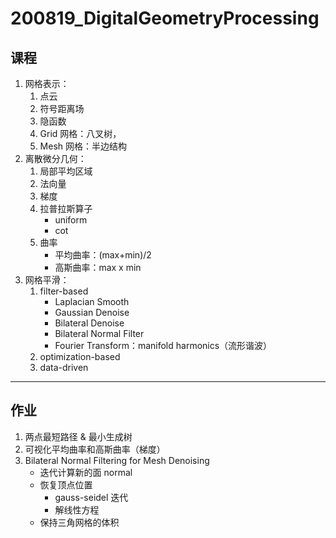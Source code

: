 # 200819_DigitalGeometryProcessing

## 课程

1. 网格表示：
	1. 点云
	2. 符号距离场
	4. 隐函数
	5. Grid 网格：八叉树，
	5. Mesh 网格：半边结构
2. 离散微分几何：
	1. 局部平均区域
	2. 法向量
	3. 梯度
	4. 拉普拉斯算子
		- uniform
		- cot
	5. 曲率
		- 平均曲率：(max+min)/2
		- 高斯曲率：max x min
3. 网格平滑：
	1. filter-based
		- Laplacian Smooth
		- Gaussian Denoise
		- Bilateral Denoise
		- Bilateral Normal Filter
		- Fourier Transform：manifold harmonics（流形谐波）
	2. optimization-based
	3. data-driven

---

## 作业

1. 两点最短路径 & 最小生成树
2. 可视化平均曲率和高斯曲率（梯度）
3. Bilateral Normal Filtering for Mesh Denoising
	- 迭代计算新的面 normal
	- 恢复顶点位置
		- gauss-seidel 迭代
		- 解线性方程
	- 保持三角网格的体积












